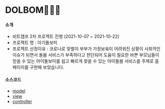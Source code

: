 # DOLBOM👩‍👧‍👦
#### 소개
   - 비트캠프 2차 프로젝트 진행 (2021-10-07 ~ 2021-10-22)
   - 프로젝트 명 : 아기돌보미
   - 프로젝트 선정이유 : 코로나로 맞벌이 부부가 가정보육이 어려워진 상황이 사회적인 이슈가 되면서 돌봄 서비스가 부족하다고 판단되어 도움이 필요한 바쁜 부모님들이 믿을 수 있는 아이돌보미를 쉽고 빠르게 찾을 수 있는 아이돌봄 서비스를 주제로 홈페이지를 구현해 보았습니다. 
                  
#### 소스코드
  * [model](https://github.com/seolbb/semi-project/tree/main/PROJECT_DOLBOM/src/com/bc/model)
  * [view](https://github.com/seolbb/semi-project/tree/main/PROJECT_DOLBOM/WebContent)
  * [controller](https://github.com/seolbb/semi-project/tree/main/PROJECT_DOLBOM/src/com/bc)

